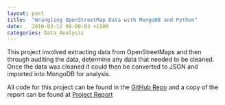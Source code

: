 ```yaml
---
layout: post
title:  "Wrangling OpenStreetMap Data with MongoDB and Python"
date:   2016-03-12 00:00:03 +1100
categories: Data_Analysis
---
```

This project involved extracting data from OpenStreetMaps and then through auditing the data, determine any data that needed to be cleaned. Once the data was cleaned it could then be converted to JSON and imported into MongoDB for analysis.

All code for this project can be found in the [GitHub Repo][repo] and a copy of the report can be found at [Project Report][report]

[repo]:   https://github.com/ghunt03/DAP03-Data-Wrangling---MongoDB
[report]: /DAProjects/DAP03/DataAnalysisProject3WrangleOpenStreetMapData.html
